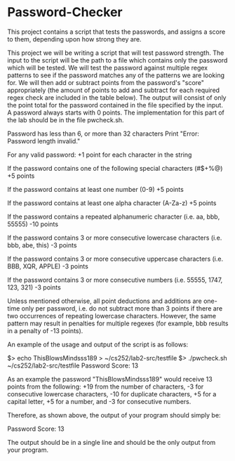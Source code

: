# Password-Checker
This project contains a script that tests the passwords, and assigns a score to them, depending upon how strong they are.

This project we will be writing a script that will test password strength. 
The input to the script will be the path to a file which contains only the password which will be tested. 
We will test the password against multiple regex patterns to see if the password matches any of the patterns we are looking for. 
We will then add or subtract points from the password's "score" appropriately (the amount of points to add and subtract 
for each required regex check are included in the table below). 
The output will consist of only the point total for the password contained in the file specified by the input.
A password always starts with 0 points. 
The implementation for this part of the lab should be in the file pwcheck.sh. 

Password has less than 6, or more than 32 characters
Print "Error: Password length invalid."

For any valid password:
+1 point for each character in the string

If the password contains one of the following special characters (#$+%@)
+5 points

If the password contains at least one number (0-9)
+5 points

If the password contains at least one alpha character (A-Za-z)
+5 points

If the password contains a repeated alphanumeric character (i.e. aa, bbb, 55555)
-10 points

If the password contains 3 or more consecutive lowercase characters (i.e. bbb, abe, this)
-3 points

If the password contains 3 or more consecutive uppercase characters (i.e. BBB, XQR, APPLE)
-3 points

If the password contains 3 or more consecutive numbers (i.e. 55555, 1747, 123, 321)
-3 points

Unless mentioned otherwise, all point deductions and additions are one-time only per password, i.e. 
do not subtract more than 3 points if there are two occurrences of repeating lowercase characters. 
However, the same pattern may result in penalties for multiple regexes (for example, bbb results in a penalty of -13 points).

An example of the usage and output of the script is as follows:
	
$> echo ThisBlowsMindsss189 > ~/cs252/lab2-src/testfile
$> ./pwcheck.sh ~/cs252/lab2-src/testfile
Password Score: 13

As an example the password "ThisBlowsMindsss189" would receive 13 points from the following: +19 from the number of characters, 
-3 for consecutive lowercase characters, -10 for duplicate characters, +5 for a capital letter, +5 for a number, 
and -3 for consecutive numbers. 

Therefore, as shown above, the output of your program should simply be:

Password Score: 13

The output should be in a single line and should be the only output from your program. 
